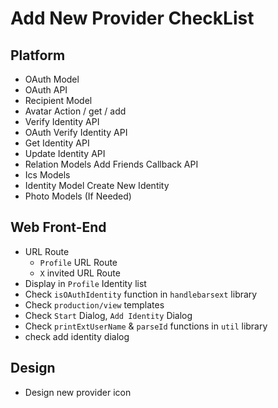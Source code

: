 # Add New Provider CheckList

## Platform
* OAuth Model
* OAuth API
* Recipient Model
* Avatar Action / get / add
* Verify Identity API
* OAuth Verify Identity API
* Get Identity API
* Update Identity API
* Relation Models Add Friends Callback API
* Ics Models
* Identity Model Create New Identity
* Photo Models (If Needed)

## Web Front-End
  * URL Route
    - `Profile` URL Route
    - `X` invited URL Route
  * Display in `Profile` Identity list
  * Check `isOAuthIdentity` function in `handlebarsext` library
  * Check `production/view` templates
  * Check `Start` Dialog, `Add Identity` Dialog
  * Check `printExtUserName` & `parseId` functions in `util` library
  * check add identity dialog

## Design
  * Design new provider icon
